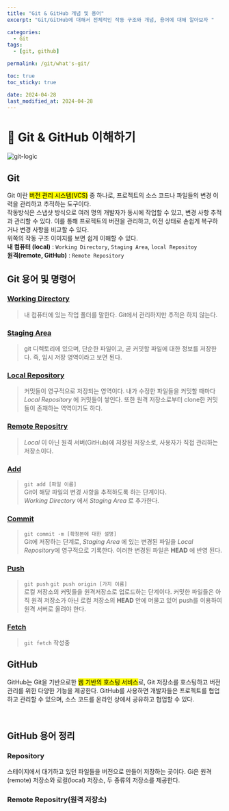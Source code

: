 ```yaml
---
title: "Git & GitHub 개념 및 용어"
excerpt: "Git/GitHub에 대해서 전체적인 작동 구조와 개념, 용어에 대해 알아보자 "

categories:
  - Git
tags:
  - [git, github]

permalink: /git/what's-git/

toc: true
toc_sticky: true

date: 2024-04-28
last_modified_at: 2024-04-28
---
```


# 🎁 Git & GitHub 이해하기
<img src="https://Yooniverse42.github.io/assets/images/posts_img/categories04-git/001gitLogic.png" alt="git-logic">


## Git
Git 이란 <mark>버전 관리 시스템(VCS)</mark> 중 하나로, 프로젝트의 소스 코드나 파일들의 변경 이력을 관리하고 추적하는 도구이다.  
작동방식은 스냅샷 방식으로 여러 명의 개발자가 동시에 작업할 수 있고, 변경 사항 추적과 관리할 수 있다. 이를 통해 프로젝트의 버전을 관리하고, 이전 상태로 손쉽게 복구하거나 변경 사항을 비교할 수 있다.  
위쪽의 작동 구조 이미지를 보면 쉽게 이해할 수 있다.  
**내 컴퓨터 (local)** : `Working Directory`, `Staging Area`, `local Repositoy`  
**원격(remote, GitHub)** : `Remote Repository`


## Git 용어 및 명령어
### <u>Working Directory</u>
>내 컴퓨터에 있는 작업 폴더를 말한다. Git에서 관리하지만 추적은 하지 않는다.

### <u>Staging Area</u>
>git 디렉토리에 있으며, 단순한 파일이고, 곧 커밋할 파일에 대한 정보를 저장한다. 즉, 임시 저장 영역이라고 보면 된다.

### <u>Local Repository</u>
>커밋들이 영구적으로 저장되는 영역이다. 내가 수정한 파일들을 커밋할 때마다 *Local Repository* 에 커밋들이 쌓인다. 또한 원격 저장소로부터 clone한 커밋들이 존재하는 역역이기도 하다.

### <u>Remote Repositry</u>
>*Local* 이 아닌 원격 서버(GitHub)에 저장된 저장소로, 사용자가 직접 관리하는 저장소이다. 

### <u>Add</u>
>`git add [파일 이름]`  
Git이 해당 파일의 변경 사항을 추적하도록 하는 단계이다.  
*Working Directory* 에서 *Staging Area* 로 추가한다.

### <u>Commit</u>
>`git commit -m [확정본에 대한 설명]`  
Git에 저장하는 단계로, *Staging Area* 에 있는 변경된 파일을 *Local Repository*에 영구적으로 기록한다. 이러한 변경된 파일은 **HEAD** 에 반영 된다.

### <u>Push</u>
>`git push` `git push origin [가지 이름]`  
로컬 저장소의 커밋들을 원격저장소로 업로드하는 단계이다. 커밋한 파일들은 아직 원격 저장소가 아닌 로컬 저장소의 **HEAD** 안에 머물고 있어 push를 이용하여 원격 서버로 올려야 한다.

### <u>Fetch</u>
>`git fetch`
작성중









## GitHub
GitHub는 Git을 기반으로한 <mark>웹 기반의 호스팅 서비스</mark>로, Git 저장소를 호스팅하고 버전 관리를 위한 다양한 기능을 제공한다. GitHub를 사용하면 개발자들은 프로젝트를 협업하고 관리할 수 있으며, 소스 코드를 온라인 상에서 공유하고 협업할 수 있다.

<br />

## GitHub 용어 정리
### Repository
스테이지에서 대기하고 있던 파일들을 버전으로 만들어 저장하는 곳이다.
Gi은 원격(remote) 저장소와 로컬(local) 저장소, 두 종류의 저장소를 제공한다.

### Remote Repositry(원격 저장소)


